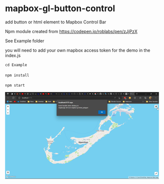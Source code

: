 # mapbox-gl-button-control

add button or html element to Mapbox Control Bar

Npm module created from https://codepen.io/roblabs/pen/zJjPzX 

See Example folder

you will need to add your own mapbox access token for the demo in the index.js


```csharp
cd Example

npm install 

npm start
```



![](example.png)